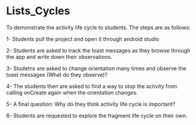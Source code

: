 # Lists_Cycles

To demonstrate the activity life cycle to students. The steps are as follows:

1- Students pull the project and open it through android studio

2-  Students are asked to track the toast messages as they browse through the app and write down their observations.

3- Studetns are asked to change orientation many times and observe the toast messages (What do they observe)?

4- The students then are asked to find a way to stop the activity from calling onCreate again when the orientation changes.

5- A final question: Why do they think activity life cycle is important?

6- Students are requested to explore the fragment life cycle on their own.

